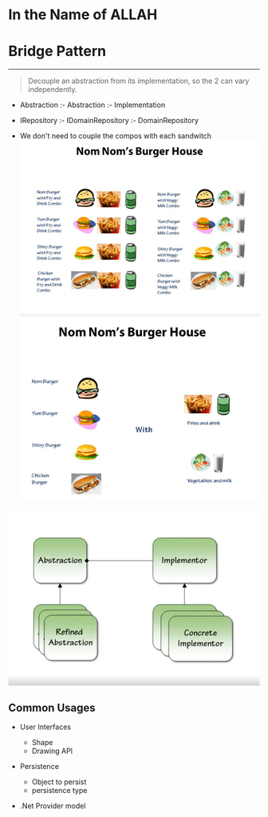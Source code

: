 # In the Name of ALLAH
# Bridge Pattern
---
> Decouple an abstraction from its implementation, so the 2 can vary independently.

- Abstraction :- Abstraction :- Implementation
- IRepository :- IDomainRepository :- DomainRepository


- We don't need to couple the compos with each sandwitch
![Alt text](image.png)
![Alt text](image-1.png)


![Alt text](image-2.png)

## Common Usages

- User Interfaces 
  - Shape
  - Drawing API

- Persistence
  - Object to persist 
  - persistence type

- .Net Provider model